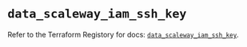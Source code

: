 # `data_scaleway_iam_ssh_key`

Refer to the Terraform Registory for docs: [`data_scaleway_iam_ssh_key`](https://www.terraform.io/docs/providers/scaleway/d/iam_ssh_key).
